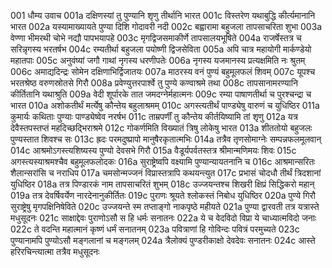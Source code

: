 001	धौम्य उवाच
001a	दक्षिणस्यां तु पुण्यानि शृणु तीर्थानि भारत
001c	विस्तरेण यथाबुद्धि कीर्त्यमानानि भारत
002a	यस्यामाख्यायते पुण्या दिशि गोदावरी नदी
002c	बह्वारामा बहुजला तापसाचरिता शुभा
003a	वेण्णा भीमरथी चोभे नद्यौ पापभयापहे
003c	मृगद्विजसमाकीर्णे तापसालयभूषिते
004a	राजर्षेस्तत्र च सरिन्नृगस्य भरतर्षभ
004c	रम्यतीर्था बहुजला पयोष्णी द्विजसेविता
005a	अपि चात्र महायोगी मार्कण्डेयो महातपाः
005c	अनुवंष्यां जगौ गाथां नृगस्य धरणीपतेः
006a	नृगस्य यजमानस्य प्रत्यक्षमिति नः श्रुतम्
006c	अमाद्यदिन्द्रः सोमेन दक्षिणाभिर्द्विजातयः
007a	माठरस्य वनं पुण्यं बहुमूलफलं शिवम्
007c	यूपश्च भरतश्रेष्ठ वरुणस्रोतसे गिरौ
008a	प्रवेण्युत्तरपार्श्वे तु पुण्ये कण्वाश्रमे तथा
008c	तापसानामरण्यानि कीर्तितानि यथाश्रुति
009a	वेदी शूर्पारके तात जमदग्नेर्महात्मनः
009c	रम्या पाषाणतीर्था च पुरश्चन्द्रा च भारत
010a	अशोकतीर्थं मर्त्येषु कौन्तेय बहुलाश्रमम्
010c	अगस्त्यतीर्थं पाण्ड्येषु वारुणं च युधिष्ठिर
011a	कुमार्यः कथिताः पुण्याः पाण्ड्येष्वेव नरर्षभ
011c	ताम्रपर्णीं तु कौन्तेय कीर्तयिष्यामि तां शृणु
012a	यत्र देवैस्तपस्तप्तं महदिच्छद्भिराश्रमे
012c	गोकर्णमिति विख्यातं त्रिषु लोकेषु भारत
013a	शीततोयो बहुजलः पुण्यस्तात शिवश्च सः
013c	ह्रदः परमदुष्प्रापो मानुषैरकृतात्मभिः
014a	तत्रैव तृणसोमाग्नेः सम्पन्नफलमूलवान्
014c	आश्रमोऽगस्त्यशिष्यस्य पुण्यो देवसभे गिरौ
015a	वैडूर्यपर्वतस्तत्र श्रीमान्मणिमयः शिवः
015c	अगस्त्यस्याश्रमश्चैव बहुमूलफलोदकः
016a	सुराष्ट्रेष्वपि वक्ष्यामि पुण्यान्यायतनानि च
016c	आश्रमान्सरितः शैलान्सरांसि च नराधिप
017a	चमसोन्मज्जनं विप्रास्तत्रापि कथयन्त्युत
017c	प्रभासं चोदधौ तीर्थं त्रिदशानां युधिष्ठिर
018a	तत्र पिण्डारकं नाम तापसाचरितं शुभम्
018c	उज्जयन्तश्च शिखरी क्षिप्रं सिद्धिकरो महान्
019a	तत्र देवर्षिवर्येण नारदेनानुकीर्तितः
019c	पुराणः श्रूयते श्लोकस्तं निबोध युधिष्ठिर
020a	पुण्ये गिरौ सुराष्ट्रेषु मृगपक्षिनिषेविते
020c	उज्जयन्ते स्म तप्ताङ्गो नाकपृष्ठे महीयते
021a	पुण्या द्वारवती तत्र यत्रास्ते मधुसूदनः
021c	साक्षाद्देवः पुराणोऽसौ स हि धर्मः सनातनः
022a	ये च वेदविदो विप्रा ये चाध्यात्मविदो जनाः
022c	ते वदन्ति महात्मानं कृष्णं धर्मं सनातनम्
023a	पवित्राणां हि गोविन्दः पवित्रं परमुच्यते
023c	पुण्यानामपि पुण्योऽसौ मङ्गलानां च मङ्गलम्
024a	त्रैलोक्यं पुण्डरीकाक्षो देवदेवः सनातनः
024c	आस्ते हरिरचिन्त्यात्मा तत्रैव मधुसूदनः
